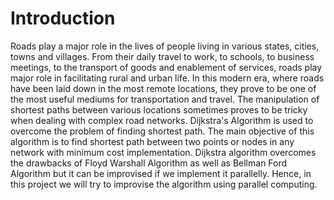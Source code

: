 # Introduction
Roads play a major role in the lives of people living in various states, cities, towns and villages. From their daily travel to work, to schools, to business meetings, to the transport of goods and enablement of services, roads play major role in facilitating rural and urban life. In this modern era, where roads have been laid down in the most remote locations, they prove to be one of the most useful mediums for transportation and travel. The manipulation of shortest paths between various locations sometimes proves to be tricky when dealing with complex road networks. Dijkstra's Algorithm is used to overcome the problem of finding shortest path. The main objective of this algorithm is to find shortest path between two points or nodes in any network with minimum cost implementation. Dijkstra algorithm overcomes the drawbacks of Floyd Warshall Algorithm as well as Bellman Ford Algorithm but it can be improvised if we implement it parallelly. Hence, in this project we will try to improvise the algorithm using parallel computing.